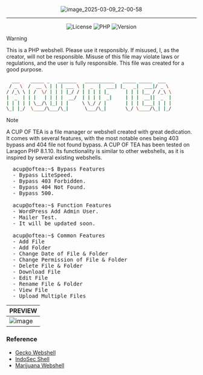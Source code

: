 <div align="center">
  
  ![image_2025-03-09_22-00-58](https://github.com/user-attachments/assets/8601ac3c-6a13-43e0-87b1-62b0848bb6e4)
  <hr>
  
  ![License](https://img.shields.io/badge/MIT-LICENCE-orange?style=flat-square) ![PHP](https://img.shields.io/badge/PHP-8.x.x-lightblue?style=flat-square) ![Version](https://img.shields.io/badge/VERSION-1.0.0-lightgreen?style=flat-square)
</div>

> [!WARNING]
> This is a PHP webshell. Please use it responsibly. If misused, I, as the creator, will not be responsible. Misuse of this file may violate laws or regulations, and the user is fully responsible. This file was created for a good purpose.


```bash
  ___    _____ _   _______   ___________   _____ _____  ___  
 / _ \  /  __ \ | | | ___ \ |  _  |  ___| |_   _|  ___|/ _ \ 
/ /_\ \ | /  \/ | | | |_/ / | | | | |_      | | | |__ / /_\ \
|  _  | | |   | | | |  __/  | | | |  _|     | | |  __||  _  |
| | | | | \__/\ |_| | |     \ \_/ / |       | | | |___| | | |
\_| |_/  \____/\___/\_|      \___/\_|       \_/ \____/\_| |_/
```

> [!NOTE]
> A CUP OF TEA is a file manager or webshell created with great dedication. It comes with several features, with the most notable ones being 403 bypass and 404 file not found bypass. A CUP OF TEA has been tested on Laragon PHP 8.1.10. Its functionality is similar to other webshells, as it is inspired by several existing webshells.

<pre>
  acup@oftea:~$ Bypass Features
  - Bypass LiteSpeed.
  - Bypass 403 Forbidden.
  - Bypass 404 Not Found.
  - Bypass 500.
  
  acup@oftea:~$ Function Features
  - WordPress Add Admin User.
  - Mailer Test.
  - It will be updated soon.

  acup@oftea:~$ Common Features
  - Add File
  - Add Folder
  - Change Date of File & Folder
  - Change Permission of File & Folder
  - Delete File & Folder
  - Download File
  - Edit File
  - Rename File & Folder
  - View File
  - Upload Multiple Files
</pre>

| PREVIEW |
|---------|
| ![image](https://github.com/user-attachments/assets/d6a46965-b399-4039-a151-811290fd1adc) |

### Reference
- [Gecko Webshell](https://github.com/MadExploits/Gecko)
- [IndoSec Shell](https://github.com/holiq/IndoSec-sHell)
- [Marijuana Webshell](https://github.com/0x5a455553/MARIJUANA)
